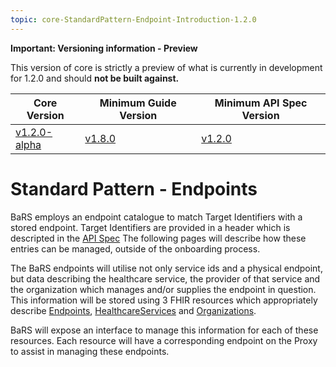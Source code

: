```yaml
---
topic: core-StandardPattern-Endpoint-Introduction-1.2.0
---
```


<div markdown="span" class="alert alert-warning" role="alert"><i class="fa fa-warning"></i><b> Important:  Versioning information - Preview</b>
<p>

This version of core is strictly a preview of what is currently in development for 1.2.0 and should <b>not be built against.</b>

<table>
<thead>
	<tr>
		<th data-no-sort="">Core Version</th>
		<th data-no-sort="">Minimum Guide Version</th>
		<th data-no-sort="">Minimum API Spec Version</th>
	</tr>
</thead>
<tbody>
	<tr>
		<td><a href="https://simplifier.net/guide/nhsbookingandreferralstandard/Home/Design/BaRS-Core?version=1.0.0" target="_blank">v1.2.0-alpha</a></td>
		<td><a href="https://simplifier.net/guide/nhsbookingandreferralstandard/home?version=1.1.0" target="_blank">v1.8.0</td>
		<td><a href="https://digital.nhs.uk/developer/api-catalogue/booking-and-referral-fhir/v1_0_0" target="_blank">v1.2.0</a></td>
	</tr>
</tbody>
</table>
</div>

# Standard Pattern - Endpoints

BaRS employs an endpoint catalogue to match Target Identifiers with a stored endpoint. Target Identifiers are provided in a header which is descripted in the [API Spec](https://digital.nhs.uk/developer/api-catalogue/booking-and-referral-fhir/v1_2_0) The following pages will describe how these entries can be managed, outside of the onboarding process.

The BaRS endpoints will utilise not only service ids and a physical endpoint, but data describing the healthcare service, the provider of that service and the organization which manages and/or supplies the endpoint in question. This information will be stored using 3 FHIR resources which appropriately describe [Endpoints](http://hl7.org/fhir/R4/endpoint.html), [HealthcareServices](http://hl7.org/fhir/R4/healthcareservice.html) and [Organizations](http://hl7.org/fhir/R4/organization.html).

BaRS will expose an interface to manage this information for each of these resources. Each resource will have a corresponding endpoint on the Proxy to assist in managing these endpoints.